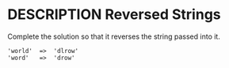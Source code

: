 # DESCRIPTION Reversed Strings

Complete the solution so that it reverses the string passed into it.
```
'world'  =>  'dlrow'
'word'   =>  'drow'
```